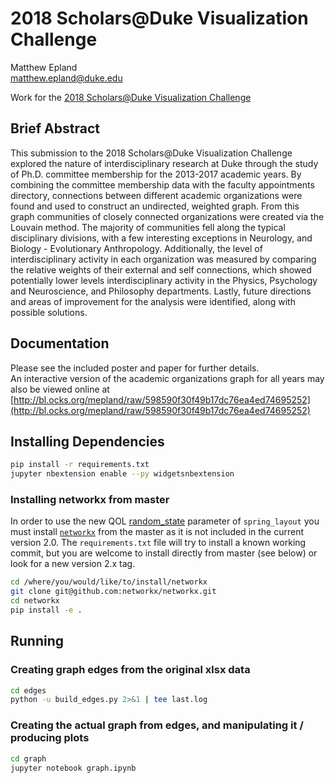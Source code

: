 # 2018 Scholars@Duke Visualization Challenge
Matthew Epland  
matthew.epland@duke.edu  

Work for the [2018 Scholars@Duke Visualization Challenge](https://rc.duke.edu/scholars-vis-challenge-2018)  

## Brief Abstract
This submission to the 2018 Scholars@Duke Visualization Challenge explored the nature of interdisciplinary research at Duke through the study of Ph.D. committee membership for the 2013-2017 academic years. By combining the committee membership data with the faculty appointments directory, connections between different academic organizations were found and used to construct an undirected, weighted graph. From this graph communities of closely connected organizations were created via the Louvain method. The majority of communities fell along the typical disciplinary divisions, with a few interesting exceptions in Neurology, and Biology - Evolutionary Anthropology. Additionally, the level of interdisciplinary activity in each organization was measured by comparing the relative weights of their external and self connections, which showed potentially lower levels interdisciplinary activity in the Physics, Psychology and Neuroscience, and Philosophy departments. Lastly, future directions and areas of improvement for the analysis were identified, along with possible solutions.  

## Documentation
Please see the included poster and paper for further details.  
An interactive version of the academic organizations graph for all years may also be viewed online at [http://bl.ocks.org/mepland/raw/598590f30f49b17dc76ea4ed74695252](http://bl.ocks.org/mepland/raw/598590f30f49b17dc76ea4ed74695252)  

## Installing Dependencies
```bash
pip install -r requirements.txt
jupyter nbextension enable --py widgetsnbextension
```

### Installing networkx from master
In order to use the new QOL [random\_state](https://github.com/networkx/networkx/blob/a8a51d4763b01c034349fbc752713f47c637a81f/networkx/drawing/layout.py#L294) parameter of `spring_layout` you must install [`networkx`](https://github.com/networkx/networkx) from the master as it is not included in the current version 2.0. The `requirements.txt` file will try to install a known working commit, but you are welcome to install directly from master (see below) or look for a new version 2.x tag.  
```bash
cd /where/you/would/like/to/install/networkx
git clone git@github.com:networkx/networkx.git
cd networkx
pip install -e .
```

## Running
### 

### Creating graph edges from the original xlsx data
```bash
cd edges
python -u build_edges.py 2>&1 | tee last.log
```

### Creating the actual graph from edges, and manipulating it / producing plots
```bash
cd graph
jupyter notebook graph.ipynb
```

